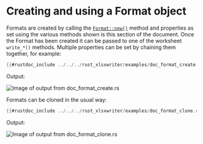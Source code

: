 # Creating and using a Format object

Formats are created by calling the [`Format::new()`] method and properties as
set using the various methods shown is this section of the document. Once
the Format has been created it can be passed to one of the worksheet
`write_*()` methods. Multiple properties can be set by chaining them
together, for example:


[`Format::new()`]: https://docs.rs/rust_xlsxwriter/latest/rust_xlsxwriter/struct.Format.html#method.new

```rust
{{#rustdoc_include ../../../rust_xlsxwriter/examples/doc_format_create.rs:8:}}
```

Output:

![Image of output from doc_format_create.rs](../../images/format_create.png)

Formats can be cloned in the usual way:

```rust
{{#rustdoc_include ../../../rust_xlsxwriter/examples/doc_format_clone.rs:8:}}
```

Output:

![Image of output from doc_format_clone.rs](../../images/format_clone.png)


